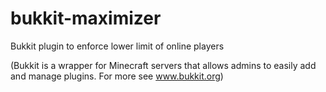 bukkit-maximizer
================

Bukkit plugin to enforce lower limit of online players

(Bukkit is a wrapper for Minecraft servers that allows admins to easily add and manage plugins. For more see www.bukkit.org)
